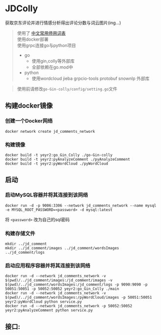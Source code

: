 # JDColly

获取京东评论并进行情感分析得出评论分数与词云图片(ing...)


> 使用了 [中文常用停用词表](https://github.com/goto456/stopwords)  
> 使用docker部署   
> 使用grpc连接go与python项目     
>   - go
>     - 使用gin,colly等外部库
>     - 全部依赖在go.mod中
>   - python
>     - 使用wordcloud jieba grpcio-tools protobuf snownlp 外部库

> 使用前请修改`go-Gin-colly/config/setting.go`文件

## 构建docker镜像

### 创建一个Docker网络     
```shell
docker network create jd_comments_network
```

### 构建镜像   
```shell
docker build -t yeyr2:go_Gin_Colly ./go-Gin-colly
docker build -t yeyr2:pyAnalyzeComment ./pyAnalyzeComment
docker build -t yeyr2:pyWordCloud ./pyWordCloud
```

## 启动

### 启动MySQL容器并将其连接到该网络  
```shell
docker run -d -p 9006:3306 --network jd_comments_network --name mysql -e MYSQL_ROOT_PASSWORD=<password> -d mysql:latest
```
将 `<password>` 改为自己的sql密码

### 构建存储文件
```shell
mkdir ../jd_comment
mkdir ../jd_comment/images ../jd_comment/wordsImages ../jd_comment/logs
```

### 启动应用程序容器并将其连接到该网络
```shell
docker run -d --network jd_comments_network -v $(pwd)/../jd_comment/images:/jd_comment/images -v $(pwd)/../jd_comment/wordsImages:/jd_comment/logs -p 9090:9090 -p 50051:50051 -p 50052:50052 yeyr2:go_Gin_Colly ./main 
docker run -d --network jd_comments_network -v $(pwd)/../jd_comment/wordsImages:/pyWordCloud/images -p 50051:50051 yeyr2:pyWordCloud python service.py
docker run -d --network jd_comments_network -p 50052:50052 yeyr2:pyAnalyzeComment python service.py
```



## 接口:
    
